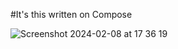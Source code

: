 #It's this written on Compose

![Screenshot 2024-02-08 at 17 36 19](https://github.com/BoyanPavlov/FinalScreenshotTaskManager/assets/57092133/0d1a2bcb-cac9-47c2-b60a-e864c2323b72)
